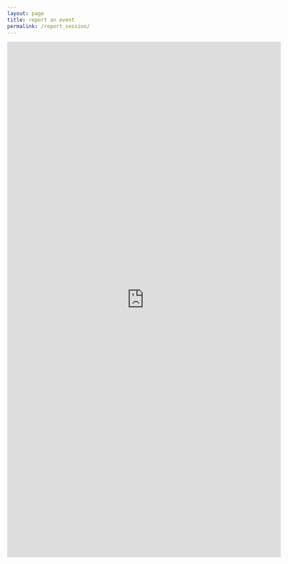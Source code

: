 ```yaml
---
layout: page
title: report an event
permalink: /report_session/
---
```


<iframe src="https://docs.google.com/forms/d/e/1FAIpQLSfzmaF8K3TQIfnU5AgTNtHAxwB6VXkVFWcxQhCNoaDwDThg_w/viewform?embedded=true" width="640" height="1205" frameborder="0" marginheight="0" marginwidth="0">Loading…</iframe>
